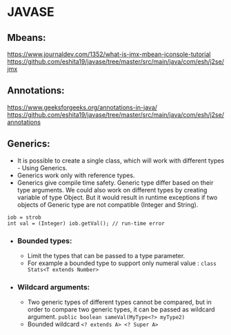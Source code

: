 # JAVASE
## Mbeans:
   https://www.journaldev.com/1352/what-is-jmx-mbean-jconsole-tutorial
   https://github.com/eshita19/javase/tree/master/src/main/java/com/esh/j2se/jmx
## Annotations: 
   https://www.geeksforgeeks.org/annotations-in-java/
   https://github.com/eshita19/javase/tree/master/src/main/java/com/esh/j2se/annotations
   
## Generics:
   - It is possible to create a single class, which will work with different types - Using Generics.
   -  Generics work only with reference types.
   - Generics give compile time safety. Generic type differ based on their type arguments. We could also work on different types by creating variable of type Object. But it would result in runtime exceptions if two objects of Generic type are not compatible (Integer and String).
   ```
   iob = strob
   int val = (Integer) iob.getVal(); // run-time error
   ```
   - ### Bounded types: 
     - Limit the types that can be passed to a type parameter. 
     - For example a bounded type to support only numeral value : ```class Stats<T extends Number>```
   - ### Wildcard arguments:
     - Two generic types of different types cannot be compared, but in order to compare two generic types, it can be passed as wildcard argument. ```public boolean sameVal(MyType<?> myType2)```
     - Bounded wildcard ```<? extends A> <? Super A>```
   
   

   
   

 
